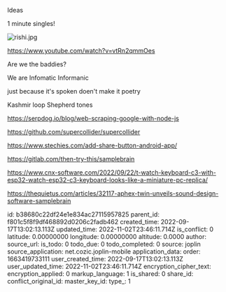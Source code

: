 Ideas

1 minute singles!



![rishi.jpg](:/5f26a4fd53454a4e9eda8f5489abb72b)

https://www.youtube.com/watch?v=vtRn2qmmOes


Are we the baddies?

We are Infomatic
Informanic

just because it's spoken doen't make it poetry

Kashmir loop Shepherd tones

https://serpdog.io/blog/web-scraping-google-with-node-js

https://github.com/supercollider/supercollider

https://www.stechies.com/add-share-button-android-app/

https://gitlab.com/then-try-this/samplebrain

https://www.cnx-software.com/2022/09/22/t-watch-keyboard-c3-with-esp32-watch-esp32-c3-keyboard-looks-like-a-miniature-pc-replica/

https://thequietus.com/articles/32117-aphex-twin-unveils-sound-design-software-samplebrain

id: b38680c22df24e1e834ac27115957825
parent_id: f801c5f8f9df468892d0206c2fadb462
created_time: 2022-09-17T13:02:13.113Z
updated_time: 2022-11-02T23:46:11.714Z
is_conflict: 0
latitude: 0.00000000
longitude: 0.00000000
altitude: 0.0000
author: 
source_url: 
is_todo: 0
todo_due: 0
todo_completed: 0
source: joplin
source_application: net.cozic.joplin-mobile
application_data: 
order: 1663419733111
user_created_time: 2022-09-17T13:02:13.113Z
user_updated_time: 2022-11-02T23:46:11.714Z
encryption_cipher_text: 
encryption_applied: 0
markup_language: 1
is_shared: 0
share_id: 
conflict_original_id: 
master_key_id: 
type_: 1